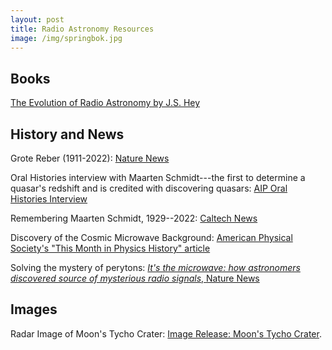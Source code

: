 ```yaml
---
layout: post
title: Radio Astronomy Resources
image: /img/springbok.jpg
---
```

## Books
[The Evolution of Radio Astronomy by J.S. Hey](https://www.betterworldbooks.com/product/detail/the-evolution-of-radio-astronomy-9780882020273)

## History and News
Grote Reber (1911-2022): [Nature News](https://www.nature.com/articles/421596a)

Oral Histories interview with Maarten Schmidt---the first to determine a quasar's redshift and is credited with discovering quasars: [AIP Oral Histories Interview](https://www.aip.org/history-programs/niels-bohr-library/oral-histories/4861)

Remembering Maarten Schmidt, 1929--2022: [Caltech News](https://www.caltech.edu/about/news/caltech-mourns-the-passing-of-maarten-schmidt-1929-2022)

Discovery of the Cosmic Microwave Background: [American Physical Society's "This Month in Physics History" article](https://aps.org/publications/apsnews/200207/history.cfm)

Solving the mystery of perytons: [*It's the microwave: how astronomers discovered source of mysterious radio signals*, Nature News](https://www.nature.com/nature-index/news/its-the-microwave-how-astronomers-discovere-source-of-mysterious-radio-signals)

## Images
Radar Image of Moon's Tycho Crater: [Image Release: Moon's Tycho Crater](https://public.nrao.edu/news/radar-tycho-crater-intricate-detail/).
